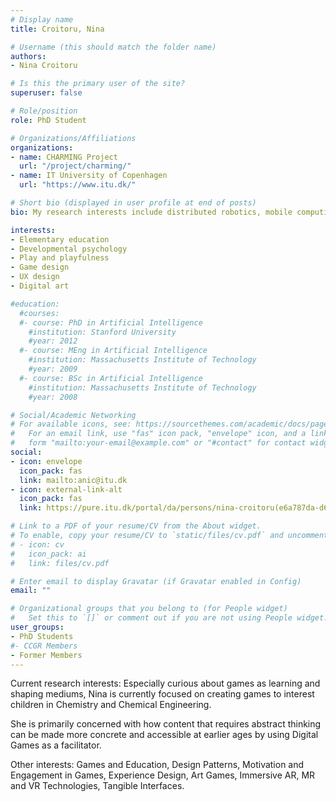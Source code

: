 ```yaml
---
# Display name
title: Croitoru, Nina

# Username (this should match the folder name)
authors:
- Nina Croitoru

# Is this the primary user of the site?
superuser: false

# Role/position
role: PhD Student

# Organizations/Affiliations
organizations:
- name: CHARMING Project
  url: "/project/charming/"
- name: IT University of Copenhagen
  url: "https://www.itu.dk/"

# Short bio (displayed in user profile at end of posts)
bio: My research interests include distributed robotics, mobile computing and programmable matter.

interests:
- Elementary education
- Developmental psychology
- Play and playfulness
- Game design
- UX design
- Digital art

#education:
  #courses:
  #- course: PhD in Artificial Intelligence
    #institution: Stanford University
    #year: 2012
  #- course: MEng in Artificial Intelligence
    #institution: Massachusetts Institute of Technology
    #year: 2009
  #- course: BSc in Artificial Intelligence
    #institution: Massachusetts Institute of Technology
    #year: 2008

# Social/Academic Networking
# For available icons, see: https://sourcethemes.com/academic/docs/page-builder/#icons
#   For an email link, use "fas" icon pack, "envelope" icon, and a link in the
#   form "mailto:your-email@example.com" or "#contact" for contact widget.
social:
- icon: envelope
  icon_pack: fas
  link: mailto:anic@itu.dk
- icon: external-link-alt
  icon_pack: fas
  link: https://pure.itu.dk/portal/da/persons/nina-croitoru(e6a787da-d68e-445f-87e0-4c29c765bdfd).html

# Link to a PDF of your resume/CV from the About widget.
# To enable, copy your resume/CV to `static/files/cv.pdf` and uncomment the lines below.
# - icon: cv
#   icon_pack: ai
#   link: files/cv.pdf

# Enter email to display Gravatar (if Gravatar enabled in Config)
email: ""

# Organizational groups that you belong to (for People widget)
#   Set this to `[]` or comment out if you are not using People widget.
user_groups:
- PhD Students
#- CCGR Members
- Former Members
---
```


Current research interests: Especially curious about games as learning and shaping mediums, Nina is currently focused on creating games to interest children in Chemistry and Chemical Engineering.

She is primarily concerned with how content that requires abstract thinking can be made more concrete and accessible at earlier ages by using Digital Games as a facilitator.

Other interests: Games and Education, Design Patterns, Motivation and Engagement in Games, Experience Design, Art Games, Immersive AR, MR and VR Technologies, Tangible Interfaces.